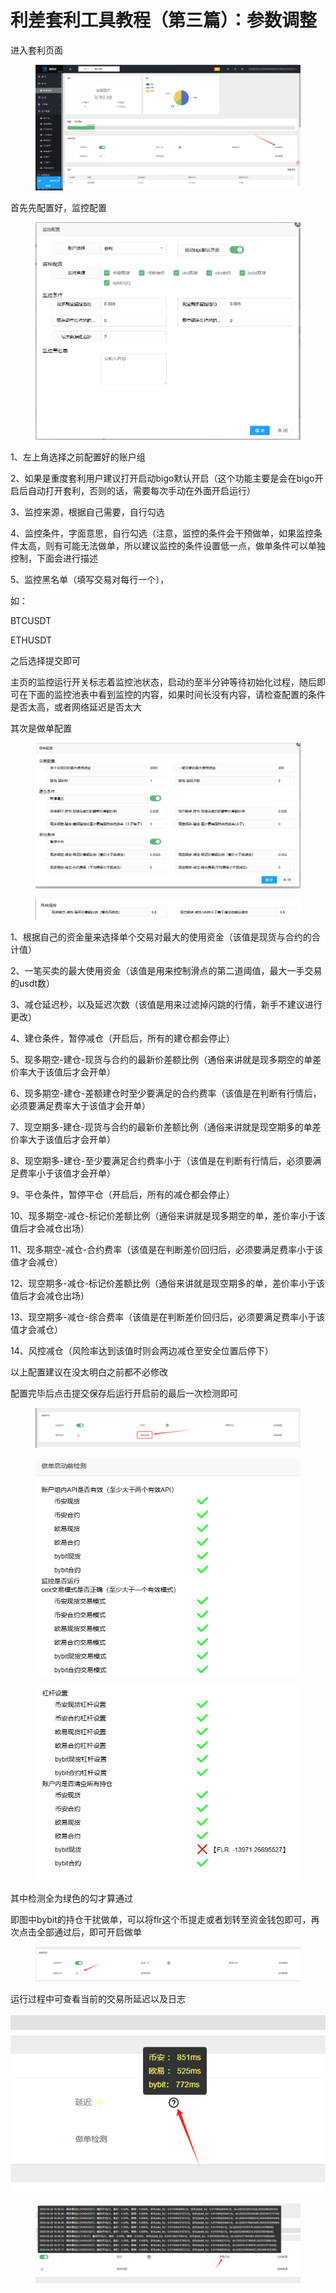# 利差套利工具教程（第三篇）：参数调整

进入套利页面

<figure><img src="../../.gitbook/assets/image (7) (1).png" alt=""><figcaption></figcaption></figure>

首先先配置好，监控配置

<figure><img src="../../.gitbook/assets/image (8) (1).png" alt=""><figcaption></figcaption></figure>

1、左上角选择之前配置好的账户组

2、如果是重度套利用户建议打开启动bigo默认开启（这个功能主要是会在bigo开启后自动打开套利，否则的话，需要每次手动在外面开启运行）

3、监控来源，根据自己需要，自行勾选

4、监控条件，字面意思，自行勾选（注意，监控的条件会干预做单，如果监控条件太高，则有可能无法做单，所以建议监控的条件设置低一点，做单条件可以单独控制，下面会进行描述

5、监控黑名单（填写交易对每行一个），

&#x20;       如：

&#x20;            BTCUSDT

&#x20;            ETHUSDT

之后选择提交即可

主页的监控运行开关标志着监控池状态，启动约至半分钟等待初始化过程，随后即可在下面的监控池表中看到监控的内容，如果时间长没有内容，请检查配置的条件是否太高，或者网络延迟是否太大



其次是做单配置

<figure><img src="../../.gitbook/assets/image (20) (1).png" alt=""><figcaption></figcaption></figure>

<figure><img src="../../.gitbook/assets/image (21) (1).png" alt=""><figcaption></figcaption></figure>

1、根据自己的资金量来选择单个交易对最大的使用资金（该值是现货与合约的合计值）

2、一笔买卖的最大使用资金（该值是用来控制滑点的第二道阈值，最大一手交易的usdt数）

3、减仓延迟秒，以及延迟次数（该值是用来过滤掉闪跳的行情，新手不建议进行更改）

4、建仓条件，暂停减仓（开启后，所有的建仓都会停止）

5、现多期空-建仓-现货与合约的最新价差额比例（通俗来讲就是现多期空的单差价率大于该值后才会开单）

6、现多期空-建仓-差额建仓时至少要满足的合约费率（该值是在判断有行情后，必须要满足费率大于该值才会开单）

7、现空期多-建仓-现货与合约的最新价差额比例（通俗来讲就是现空期多的单差价率大于该值后才会开单）

8、现空期多-建仓-至少要满足合约费率小于（该值是在判断有行情后，必须要满足费率小于该值才会开单）

9、平仓条件，暂停平仓（开启后，所有的减仓都会停止）

10、现多期空-减仓-标记价差额比例（通俗来讲就是现多期空的单，差价率小于该值后才会减仓出场）

11、现多期空-减仓-合约费率（该值是在判断差价回归后，必须要满足费率小于该值才会减仓）

12、现空期多-减仓-标记价差额比例（通俗来讲就是现空期多的单，差价率小于该值后才会减仓出场）

13、现空期多-减仓-综合费率（该值是在判断差价回归后，必须要满足费率小于该值才会减仓）

14、风控减仓（风险率达到该值时则会两边减仓至安全位置后停下）

以上配置建议在没太明白之前都不必修改

配置完毕后点击提交保存后运行开启前的最后一次检测即可

<figure><img src="../../.gitbook/assets/image (9) (1).png" alt=""><figcaption></figcaption></figure>

<figure><img src="../../.gitbook/assets/image (10) (1).png" alt=""><figcaption></figcaption></figure>

<figure><img src="../../.gitbook/assets/image (11) (1).png" alt=""><figcaption></figcaption></figure>

其中检测全为绿色的勾才算通过

即图中bybit的持仓干扰做单，可以将flr这个币提走或者划转至资金钱包即可，再次点击全部通过后，即可开启做单

<figure><img src="../../.gitbook/assets/image (12) (1).png" alt=""><figcaption></figcaption></figure>

运行过程中可查看当前的交易所延迟以及日志

![](<../../.gitbook/assets/image (13) (1).png>)

<figure><img src="../../.gitbook/assets/image (16) (1).png" alt=""><figcaption></figcaption></figure>
